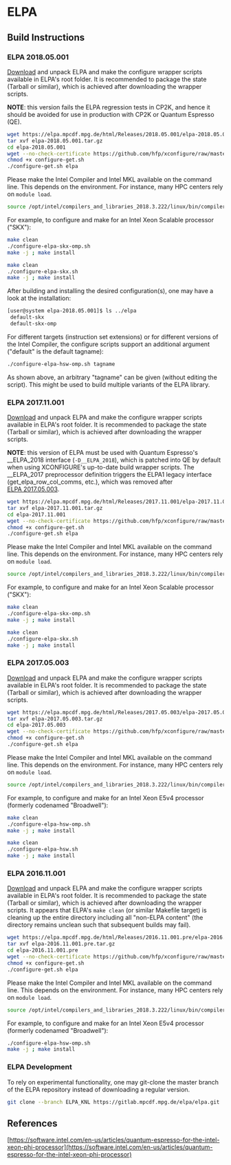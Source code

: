 # ELPA<a name="eigenvalue-solvers-for-petaflop-applications-elpa"></a>

## Build Instructions

### ELPA 2018.05.001

[Download](http://elpa.mpcdf.mpg.de/elpa-tar-archive) and unpack ELPA and make the configure wrapper scripts available in ELPA's root folder. It is recommended to package the state (Tarball or similar), which is achieved after downloading the wrapper scripts.

**NOTE**: this version fails the ELPA regression tests in CP2K, and hence it should be avoided for use in production with CP2K or Quantum Espresso (QE).

```bash
wget https://elpa.mpcdf.mpg.de/html/Releases/2018.05.001/elpa-2018.05.001.tar.gz
tar xvf elpa-2018.05.001.tar.gz
cd elpa-2018.05.001
wget --no-check-certificate https://github.com/hfp/xconfigure/raw/master/configure-get.sh
chmod +x configure-get.sh
./configure-get.sh elpa
```

Please make the Intel Compiler and Intel&#160;MKL available on the command line. This depends on the environment. For instance, many HPC centers rely on `module load`.

```bash
source /opt/intel/compilers_and_libraries_2018.3.222/linux/bin/compilervars.sh intel64
```

For example, to configure and make for an Intel Xeon Scalable processor ("SKX"):

```bash
make clean
./configure-elpa-skx-omp.sh
make -j ; make install

make clean
./configure-elpa-skx.sh
make -j ; make install
```

After building and installing the desired configuration(s), one may have a look at the installation:

```bash
[user@system elpa-2018.05.001]$ ls ../elpa
 default-skx
 default-skx-omp
```

For different targets (instruction set extensions) or for different versions of the Intel Compiler, the configure scripts support an additional argument ("default" is the default tagname):

```bash
./configure-elpa-hsw-omp.sh tagname
```

As shown above, an arbitrary "tagname" can be given (without editing the script). This might be used to build multiple variants of the ELPA library.

### ELPA 2017.11.001

[Download](http://elpa.mpcdf.mpg.de/elpa-tar-archive) and unpack ELPA and make the configure wrapper scripts available in ELPA's root folder. It is recommended to package the state (Tarball or similar), which is achieved after downloading the wrapper scripts.

**NOTE**: this version of ELPA must be used with Quantum Espresso's __ELPA_2018 interface (`-D__ELPA_2018`), which is patched into QE by default when using XCONFIGURE's up-to-date build wrapper scripts. The __ELPA_2017 preprocessor definition triggers the ELPA1 legacy interface (get_elpa_row_col_comms, etc.), which was removed after [ELPA&#160;2017.05.003](#elpa-201705003).

```bash
wget https://elpa.mpcdf.mpg.de/html/Releases/2017.11.001/elpa-2017.11.001.tar.gz
tar xvf elpa-2017.11.001.tar.gz
cd elpa-2017.11.001
wget --no-check-certificate https://github.com/hfp/xconfigure/raw/master/configure-get.sh
chmod +x configure-get.sh
./configure-get.sh elpa
```

Please make the Intel Compiler and Intel&#160;MKL available on the command line. This depends on the environment. For instance, many HPC centers rely on `module load`.

```bash
source /opt/intel/compilers_and_libraries_2018.3.222/linux/bin/compilervars.sh intel64
```

For example, to configure and make for an Intel Xeon Scalable processor ("SKX"):

```bash
make clean
./configure-elpa-skx-omp.sh
make -j ; make install

make clean
./configure-elpa-skx.sh
make -j ; make install
```

### ELPA 2017.05.003

[Download](http://elpa.mpcdf.mpg.de/elpa-tar-archive) and unpack ELPA and make the configure wrapper scripts available in ELPA's root folder. It is recommended to package the state (Tarball or similar), which is achieved after downloading the wrapper scripts.

```bash
wget https://elpa.mpcdf.mpg.de/html/Releases/2017.05.003/elpa-2017.05.003.tar.gz
tar xvf elpa-2017.05.003.tar.gz
cd elpa-2017.05.003
wget --no-check-certificate https://github.com/hfp/xconfigure/raw/master/configure-get.sh
chmod +x configure-get.sh
./configure-get.sh elpa
```

Please make the Intel Compiler and Intel&#160;MKL available on the command line. This depends on the environment. For instance, many HPC centers rely on `module load`.

```bash
source /opt/intel/compilers_and_libraries_2018.3.222/linux/bin/compilervars.sh intel64
```

For example, to configure and make for an Intel Xeon&#160;E5v4 processor (formerly codenamed "Broadwell"):

```bash
make clean
./configure-elpa-hsw-omp.sh
make -j ; make install

make clean
./configure-elpa-hsw.sh
make -j ; make install
```

### ELPA 2016.11.001

[Download](http://elpa.mpcdf.mpg.de/elpa-tar-archive) and unpack ELPA and make the configure wrapper scripts available in ELPA's root folder. It is recommended to package the state (Tarball or similar), which is achieved after downloading the wrapper scripts. It appears that ELPA's `make clean` (or similar Makefile target) is cleaning up the entire directory including all "non-ELPA content" (the directory remains unclean such that subsequent builds may fail).

```bash
wget https://elpa.mpcdf.mpg.de/html/Releases/2016.11.001.pre/elpa-2016.11.001.pre.tar.gz
tar xvf elpa-2016.11.001.pre.tar.gz
cd elpa-2016.11.001.pre
wget --no-check-certificate https://github.com/hfp/xconfigure/raw/master/configure-get.sh
chmod +x configure-get.sh
./configure-get.sh elpa
```

Please make the Intel Compiler and Intel&#160;MKL available on the command line. This depends on the environment. For instance, many HPC centers rely on `module load`.

```bash
source /opt/intel/compilers_and_libraries_2018.3.222/linux/bin/compilervars.sh intel64
```

For example, to configure and make for an Intel Xeon E5v4 processor (formerly codenamed "Broadwell"):

```bash
./configure-elpa-hsw-omp.sh
make -j ; make install
```

### ELPA Development

To rely on experimental functionality, one may git-clone the master branch of the ELPA repository instead of downloading a regular version.

```bash
git clone --branch ELPA_KNL https://gitlab.mpcdf.mpg.de/elpa/elpa.git
```

## References

[https://software.intel.com/en-us/articles/quantum-espresso-for-the-intel-xeon-phi-processor](https://software.intel.com/en-us/articles/quantum-espresso-for-the-intel-xeon-phi-processor)

